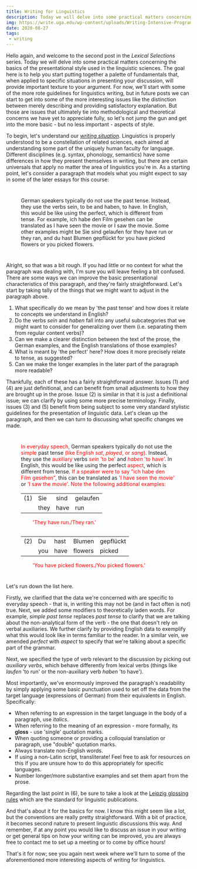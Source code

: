 ```yaml
---
title: Writing for Linguistics
description: Today we will delve into some practical matters concerning the basics of the presentational style used in the linguistic sciences. The goal here is to help you start putting together a palette of fundamentals that, when applied to specific situations in presenting your discussion, will provide important texture to your argument.
img: https://write.uga.edu/wp-content/uploads/Writing-Intensive-Program-1024x727.jpg
date: 2020-08-27
tags:
 - writing
---
```


<span class="dropcap">H</span>ello again, and welcome to the second post in the *Lexical Selections* series. Today we will delve into some practical matters concerning the basics of the presentational style used in the linguistic sciences. The goal here is to help you start putting together a palette of fundamentals that, when applied to specific situations in presenting your discussion, will provide important texture to your argument. For now, we'll start with some of the more rote guidelines for linguistics writing, but in future posts we can start to get into some of the more interesting issues like the distinction between merely describing and providing satisfactory explanation. But those are issues that ultimately tie into methodological and theoretical concerns we have yet to appreciate fully, so let's not jump the gun and get into the more basic - but no less important - aspects of style.

To begin, let's understand our [*writing situation*](https://wac.colostate.edu/resources/writing/guides/writing-situations/). Linguistics is properly understood to be a constellation of related sciences, each aimed at understanding some part of the uniquely human faculty for language. Different disciplines (e.g. syntax, phonology, semantics) have some differences in how they present themselves in writing, but there are certain universals that apply no matter the area of linguistics you're in. As a starting point, let's consider a paragraph that models what you might expect to say in some of the later essays for this course:

<p style="padding: 0 8%; margin: 40px 0;">
    German speakers typically do not use the past tense. Instead, they use the verbs sein, to be and haben, to have. In English, this would be like using the perfect, which is different from tense. For example, ich habe den Film gesehen can be translated as I have seen the movie or I saw the movie. Some other examples might be Sie sind gelaufen for they have run or they ran, and du hast Blumen gepflückt for you have picked flowers or you picked flowers.
</p>

Alright, so that was a bit rough. If you had little or no context for what the paragraph was dealing with, I'm sure you will leave feeling a bit confused. There are some ways we can improve the basic presentational characteristics of this paragraph, and they're fairly straightforward. Let's start by taking tally of the things that we might want to adjust in the paragraph above.

1. What specifically do we mean by 'the past tense' and how does it relate to concepts we understand in English?
2. Do the verbs *sein* and *haben* fall into any useful subcategories that we might want to consider for generalizing over them (i.e. separating them from regular content verbs)?
3. Can we make a clearer distinction between the text of the prose, the German examples, and the English translations of those examples?
4. What is meant by 'the perfect' here? How does it more precisely relate to tense, as suggested?
5. Can we make the longer examples in the later part of the paragraph more readable?

Thankfully, each of these has a fairly straightforward answer. Issues (1) and (4) are just definitional, and can benefit from small adjustments to how they are brought up in the prose. Issue (2) is similar in that it is just a definitional issue; we can clarify by using some more precise terminology. Finally, issues (3) and (5) benefit from being subject to some very standard stylistic guidelines for the presentation of linguistic data. Let's clean up the paragraph, and then we can turn to discussing what specific changes we made.

<p style="padding: 0 8%; margin: 40px 0;">
<span style="color: red;">In everyday speech,</span> German speakers typically do not use the <span style="color: red;">simple</span> past tense <span style="color: red;">(like English <i>sat</i>, <i>played</i>, or <i>sang</i>)</span>. Instead, they use the <span style="color: red;">auxiliary</span> verbs <span style="color: red;"><i>sein</i> 'to be'</span> and <span style="color: red;"><i>haben</i> 'to have'</span>. In English, this would be like using the perfect <span style="color: red;">aspect</span>, which is different from tense. <span style="color: red;">If a speaker were to say "ich habe den Film gesehen",</span> this can be translated as <span style="color: red;">'I have seen the movie'</span> or <span style="color: red;">'I saw the movie'</span>. <span style="color: red;">Note the following additional examples:</span><br/><br/>

<div style="color: red; padding: 0 8%; margin: -40px 40px 40px 0;">
    <table>
        <tr>
            <td style="padding-right: 8px;">(1)</td>
            <td style="padding-right: 8px;">Sie</td>
            <td style="padding-right: 8px;">sind</td>
            <td style="padding-right: 8px;">gelaufen</td>
        </tr>
        <tr>
            <td></td>
            <td style="padding-right: 8px;">they</td>
            <td style="padding-right: 8px;">have</td>
            <td style="padding-right: 8px;">run</td>
        </tr>
    </table>
    <span style="padding-left: 32px;">'They have run./They ran.'</span>
</div>


<div style="color: red; padding: 0 8%; margin: -10px 40px 40px 0;">
    <table>
        <tr>
            <td style="padding-right: 8px;">(2)</td>
            <td style="padding-right: 8px;">Du</td>
            <td style="padding-right: 8px;">hast</td>
            <td style="padding-right: 8px;">Blumen</td>
            <td style="padding-right: 8px;">gepflückt</td>
        </tr>
        <tr>
            <td></td>
            <td style="padding-right: 8px;">you</td>
            <td style="padding-right: 8px;">have</td>
            <td style="padding-right: 8px;">flowers</td>
            <td style="padding-right: 8px;">picked</td>
        </tr>
    </table>
    <span style="padding-left: 32px;">'You have picked flowers./You picked flowers.'</span>
</div>

</p>

Let's run down the list here.

Firstly, we clarified that the data we're concerned with are specific to everyday speech - that is, in writing this may not be (and in fact often is not) true. Next, we added some modifiers to theoretically laden words. For example, *simple past tense* replaces *past tense* to clarify that we are talking about the non-analytical form of the verb - the one that doesn't rely on verbal auxiliaries. We further clarify by providing English data to exemplify what this would look like in terms familiar to the reader. In a similar vein, we amended *perfect* with *aspect* to specify that we're talking about a specific part of the grammar.

Next, we specified the type of verb relevant to the discussion by picking out *auxiliary verbs*, which behave differently from lexical verbs (things like *laufen* 'to run' or the non-auxiliary verb *haben* 'to have').

Most importantly, we've enormously improved the paragraph's readability by simply applying some basic punctuation used to set off the data from the target language (expressions of German) from their equivalents in English. Specifically:

- When referring to an expression in the target language in the body of a paragraph, use *italics*.
- When referring to the meaning of an expression - more formally, its **gloss** - use 'single' quotation marks.
- When quoting someone or providing a colloquial translation or paragraph, use "double" quotation marks.
- Always translate non-English words.
- If using a non-Latin script, transliterate! Feel free to ask for resources on this if you are unsure how to do this appropriately for specific languages.
- Number longer/more substantive examples and set them apart from the prose.

Regarding the last point in (6), be sure to take a look at the [Leipzig glossing rules](https://www.eva.mpg.de/lingua/pdf/Glossing-Rules.pdf) which are the standard for linguistic publications.

And that's about it for the basics for now. I know this might seem like a lot, but the conventions are really pretty straightforward. With a bit of practice, it becomes second nature to present linguistic discussions this way. And remember, if at any point you would like to discuss an issue in your writing or get general tips on how your writing can be improved, you are always free to contact me to set up a meeting or to come by office hours!

That's it for now; see you again next week where we'll turn to some of the aforementioned more interesting aspects of writing for linguistics.
